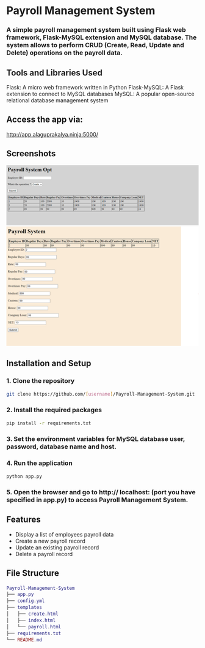 # Payroll Management System

### A simple payroll management system built using Flask web framework, Flask-MySQL extension and MySQL database. The system allows to perform CRUD (Create, Read, Update and Delete) operations on the payroll data.

## Tools and Libraries Used
Flask: A micro web framework written in Python
Flask-MySQL: A Flask extension to connect to MySQL databases
MySQL: A popular open-source relational database management system

## Access the app via:
http://app.alaguprakalya.ninja:5000/

## Screenshots
![alt text](https://github.com/Lagstill/Payroll-Management-System/blob/main/images/home.png?raw=true)
![alt text](https://github.com/Lagstill/Payroll-Management-System/blob/main/images/update.png?raw=true)



## Installation and Setup
### 1. Clone the repository
```bash
git clone https://github.com/[username]/Payroll-Management-System.git 
```

### 2. Install the required packages
```bash
pip install -r requirements.txt
```

### 3. Set the environment variables for MySQL database user, password, database name and host.

### 4. Run the application

```bash
python app.py
```

### 5. Open the browser and go to http:// localhost: (port you have specified in app.py) to access Payroll Management System.

## Features
* Display a list of employees payroll data
* Create a new payroll record
* Update an existing payroll record
* Delete a payroll record

## File Structure
```lua
Payroll-Management-System
├── app.py
├── config.yml
├── templates
│   ├── create.html
│   ├── index.html
│   └── payroll.html
├── requirements.txt
└── README.md
```



